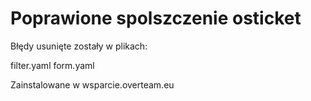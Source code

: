 # Poprawione spolszczenie osticket
Błędy usunięte zostały w plikach:

filter.yaml
form.yaml


Zainstalowane w wsparcie.overteam.eu
